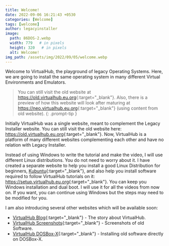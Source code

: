 ```yaml
---
title: Welcome!
date: 2022-09-06 16:21:43 +0530
categories: [Welcome]
tags: [welcome]
author: legacyinstaller
image:
  path: 86DOS-2.webp
  width: 779   # in pixels
  height: 320   # in pixels
  alt: Welcome!
img_path: /assets/img/2022/09/05/welcome.webp
---
```


Welcome to VirtualHub, the playground of legacy Operating Systems. Here, we are going to install the same operating system in many different Virtual Environments and Emulators.

> You can still visit the old website at <https://old.virtualhub.eu.org>{:target="_blank"}. Also, there is a preview of how this website will look after maturing at <https://neo.virtualhub.eu.org>{:target="_blank"} (using content from old website).
{: .prompt-tip }

Initially VirtualHub was a single website, meant to complement the Legacy Installer website. You can still visit the old website here: <https://old.virtualhub.eu.org>{:target="_blank"}. Now, VirtualHub is a platform of many different websites complementing each other and have no relation with Legacy Installer.

Instead of using Windows to write the tutorial and make the video, I will use different Linux distributions. You do not need to worry about it. I have created a separate website to help you install a good Linux Distribution for beginners,  [Kubuntu](https://kubuntu.org){:target="_blank"}, and also help you install software required to follow VirtualHub tutorials on it: <https://setup.virtualhub.eu.org>{:target="_blank"}. You can keep you Windows installation and dual boot. I will use it for all the videos from now on. If you want, you can continue using Windows but the steps may need to be modified for you.

I am also introducing several other websites which will be available soon:

- [VirtualHub Blog](https://blog.virtualhub.eu.org){:target="_blank"} - The story about VirtualHub.
- [VirtualHub Screenshots](https://screenshots.virtualhub.eu.org){:target="_blank"} - Screenshots of old Software.
- [VirtualHub DOSBox-X](https://dosbox-x.virtualhub.eu.org){:target="_blank"} - Installing old software directly on DOSBox-X.

